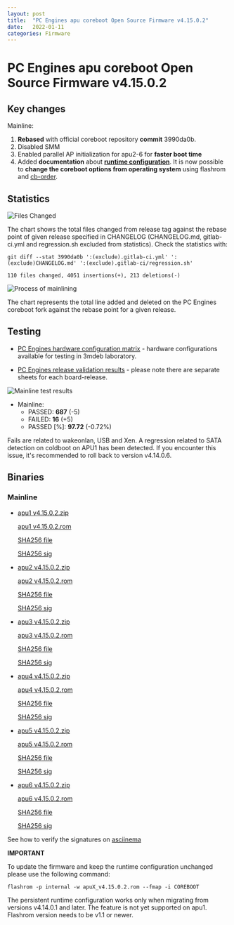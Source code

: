 ```yaml
---
layout: post
title:  "PC Engines apu coreboot Open Source Firmware v4.15.0.2"
date:   2022-01-11
categories: Firmware
---
```


# PC Engines apu coreboot Open Source Firmware v4.15.0.2

## Key changes

Mainline:

1. **Rebased** with official coreboot repository **commit** 3990da0b.
2. Disabled SMM
3. Enabled parallel AP initialization for apu2-6 for **faster boot time**
4. Added **documentation** about **[runtime configuration](https://github.com/pcengines/apu2-documentation/blob/master/docs/runtime-configuration.md)**.
   It is now possible to **change the coreboot options from operating system**
   using flashrom and [cb-order](https://github.com/pcengines/cb-order).

## Statistics

![Files Changed](https://cloud.3mdeb.com/index.php/s/eYnrfg3wKrJHbkg/preview)

The chart shows the total files changed from release tag against the rebase
point of given release specified in CHANGELOG (CHANGELOG.md, gitlab-ci.yml
and regression.sh excluded from statistics). Check the statistics with:

```
git diff --stat 3990da0b ':(exclude).gitlab-ci.yml' ':(exclude)CHANGELOG.md' ':(exclude).gitlab-ci/regression.sh'
```

`110 files changed, 4051 insertions(+), 213 deletions(-)`

![Process of mainlining](https://cloud.3mdeb.com/index.php/s/pnK29P7G4d6AG3d/preview)

The chart represents the total line added and deleted on the PC Engines
coreboot fork against the rebase point for a given release.

## Testing

* [PC Engines hardware configuration matrix](https://cloud.3mdeb.com/index.php/s/4n9rT4yMsKezHsR/preview) -
  hardware configurations available for testing in 3mdeb laboratory.

* [PC Engines release validation results](https://docs.google.com/spreadsheets/d/1_uRhVo9eYeZONnelymonYp444zYHT_Q_qmJEJ8_XqJc/edit#gid=0) -
  please note there are separate sheets for each board-release.

![Mainline test results](https://cloud.3mdeb.com/index.php/s/4TM24EyBWPJxHjK/preview)

* Mainline:
  * PASSED: **687** (-5)
  * FAILED: **16** (+5)
  * PASSED [%]: **97.72** (-0.72%)

Fails are related to wakeonlan, USB and Xen.
A regression related to SATA detection on coldboot on APU1 has been detected.
If you encounter this issue, it's recommended to roll back to version v4.14.0.6.

## Binaries

### Mainline

* [apu1 v4.15.0.2.zip](https://3mdeb.com/open-source-firmware/pcengines/apu1/apu1_v4.15.0.2.zip)

  [apu1 v4.15.0.2.rom](https://3mdeb.com/open-source-firmware/pcengines/apu1/apu1_v4.15.0.2.rom)

  [SHA256 file](https://3mdeb.com/open-source-firmware/pcengines/apu1/apu1_v4.15.0.2.SHA256)

  [SHA256 sig](https://3mdeb.com/open-source-firmware/pcengines/apu1/apu1_v4.15.0.2.SHA256.sig)

* [apu2 v4.15.0.2.zip](https://3mdeb.com/open-source-firmware/pcengines/apu2/apu2_v4.15.0.2.zip)

  [apu2 v4.15.0.2.rom](https://3mdeb.com/open-source-firmware/pcengines/apu2/apu2_v4.15.0.2.rom)

  [SHA256 file](https://3mdeb.com/open-source-firmware/pcengines/apu2/apu2_v4.15.0.2.SHA256)

  [SHA256 sig](https://3mdeb.com/open-source-firmware/pcengines/apu2/apu2_v4.15.0.2.SHA256.sig)

* [apu3 v4.15.0.2.zip](https://3mdeb.com/open-source-firmware/pcengines/apu3/apu3_v4.15.0.2.zip)

  [apu3 v4.15.0.2.rom](https://3mdeb.com/open-source-firmware/pcengines/apu3/apu3_v4.15.0.2.rom)

  [SHA256 file](https://3mdeb.com/open-source-firmware/pcengines/apu3/apu3_v4.15.0.2.SHA256)

  [SHA256 sig](https://3mdeb.com/open-source-firmware/pcengines/apu3/apu3_v4.15.0.2.SHA256.sig)

* [apu4 v4.15.0.2.zip](https://3mdeb.com/open-source-firmware/pcengines/apu4/apu4_v4.15.0.2.zip)

  [apu4 v4.15.0.2.rom](https://3mdeb.com/open-source-firmware/pcengines/apu4/apu4_v4.15.0.2.rom)

  [SHA256 file](https://3mdeb.com/open-source-firmware/pcengines/apu4/apu4_v4.15.0.2.SHA256)

  [SHA256 sig](https://3mdeb.com/open-source-firmware/pcengines/apu4/apu4_v4.15.0.2.SHA256.sig)

* [apu5 v4.15.0.2.zip](https://3mdeb.com/open-source-firmware/pcengines/apu5/apu5_v4.15.0.2.zip)

  [apu5 v4.15.0.2.rom](https://3mdeb.com/open-source-firmware/pcengines/apu5/apu5_v4.15.0.2.rom)

  [SHA256 file](https://3mdeb.com/open-source-firmware/pcengines/apu5/apu5_v4.15.0.2.SHA256)

  [SHA256 sig](https://3mdeb.com/open-source-firmware/pcengines/apu5/apu5_v4.15.0.2.SHA256.sig)

* [apu6 v4.15.0.2.zip](https://3mdeb.com/open-source-firmware/pcengines/apu6/apu6_v4.15.0.2.zip)

  [apu6 v4.15.0.2.rom](https://3mdeb.com/open-source-firmware/pcengines/apu6/apu6_v4.15.0.2.rom)

  [SHA256 file](https://3mdeb.com/open-source-firmware/pcengines/apu6/apu6_v4.15.0.2.SHA256)

  [SHA256 sig](https://3mdeb.com/open-source-firmware/pcengines/apu6/apu6_v4.15.0.2.SHA256.sig)

See how to verify the signatures on [asciinema](https://asciinema.org/a/452881)

**IMPORTANT**

To update the firmware and keep the runtime configuration unchanged please
use the following command:

```
flashrom -p internal -w apuX_v4.15.0.2.rom --fmap -i COREBOOT
```

The persistent runtime configuration works only when migrating from versions
v4.14.0.1 and later. The feature is not yet supported on apu1. Flashrom version
needs to be v1.1 or newer.
